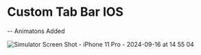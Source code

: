 # Custom Tab Bar IOS
-- Animatons Added
 
![Simulator Screen Shot - iPhone 11 Pro - 2024-09-16 at 14 55 04](https://github.com/user-attachments/assets/7d712968-9645-4622-8d0f-5c63966a6cda)
